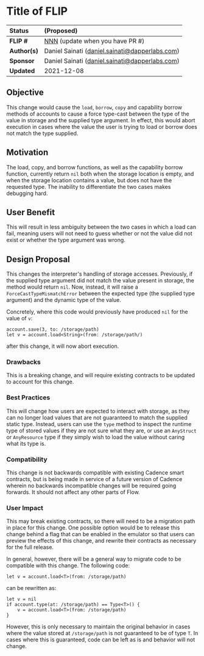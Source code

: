 # Title of FLIP

| Status        | (Proposed)       |
:-------------- |:---------------------------------------------------- |
| **FLIP #**    | [NNN](https://github.com/onflow/flow/pull/NNN) (update when you have PR #)|
| **Author(s)** | Daniel Sainati (daniel.sainati@dapperlabs.com)       |
| **Sponsor**   | Daniel Sainati (daniel.sainati@dapperlabs.com)       |
| **Updated**   | 2021-12-08                                           |

## Objective

This change would cause the `load`, `borrow`, `copy` and capability borrow 
methods of accounts to cause a force type-cast between the type of the
value in storage and the supplied type argument. In effect, this would
abort execution in cases where the value the user is trying to load or
borrow does not match the type supplied. 

## Motivation

The load, copy, and borrow functions, as well as the capability borrow function, 
currently return `nil` both when the storage location is empty, and when the storage 
location contains a value, but does not have the requested type. The inability 
to differentiate the two cases makes debugging hard.

## User Benefit

This will result in less ambiguity between the two cases in which a load can fail,
meaning users will not need to guess whether or not the value did not exist or 
whether the type argument was wrong. 

## Design Proposal

This changes the interpreter's handling of storage accesses. Previously, if
the supplied type argument did not match the value present in storage, the 
method would return `nil`. Now, instead, it will raise a `ForceCastTypeMismatchError`
between the expected type (the supplied type argument) and the dynamic type
of the value. 

Concretely, where this code would previously have produced `nil` for the value of `v`:
```
account.save(3, to: /storage/path)
let v = account.load<String>(from: /storage/path/)
```
after this change, it will now abort execution.

### Drawbacks

This is a breaking change, and will require existing contracts to be updated to 
account for this change. 

### Best Practices

This will change how users are expected to interact with storage, as they can
no longer load values that are not guaranteed to match the supplied static type.
Instead, users can use the `type` method to inspect the runtime type of stored values
if they are not sure what they are, or use an `AnyStruct` or `AnyResource` type if
they simply wish to load the value without caring what its type is. 

### Compatibility

This change is not backwards compatible with existing Cadence smart contracts, but
is being made in service of a future version of Cadence wherein no backwards incompatible
changes will be required going forwards. It should not affect any other parts of Flow.

### User Impact

This may break existing contracts, so there will need to be a migration path in place for this change.
One possible option would be to release this change behind a flag that can be enabled in the emulator
so that users can preview the effects of this change, and rewrite their contracts as necessary for
the full release. 

In general, however, there will be a general way to migrate code to be compatible with this change.
The following code:
```
let v = account.load<T>(from: /storage/path)
```
can be rewritten as:
```
let v = nil
if account.type(at: /storage/path) == Type<T>() {
    v = account.load<T>(from: /storage/path)
}
```
However, this is only necessary to maintain the original behavior in cases where the value stored at 
`/storage/path` is not guaranteed to be of type `T`. In cases where this is guaranteed, code can 
be left as is and behavior will not change. 
